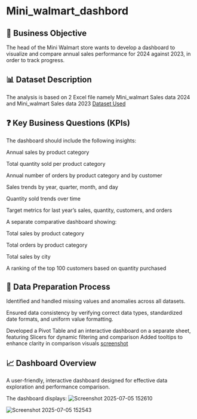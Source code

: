 # Mini_walmart_dashbord

## 📌 Business Objective
The head of the Mini Walmart store wants to develop a dashboard to visualize and compare annual sales performance for 2024 against 2023, in order to track progress.


## 📊 Dataset Description

The analysis is based on 2 Excel file namely Mini_walmart Sales data 2024 and Mini_walmart Sales data 2023
<a href="https://github.com/Adenote/Mini_walmart_dashbord/blob/main/Mini_walmart%20Sales%20data%202023.csv">Dataset Used</a>


## ❓ Key Business Questions (KPIs)

The dashboard should include the following insights:

Annual sales by product category

Total quantity sold per product category

Annual number of orders by product category and by customer

Sales trends by year, quarter, month, and day

Quantity sold trends over time

Target metrics for last year’s sales, quantity, customers, and orders

A separate comparative dashboard showing:

Total sales by product category

Total orders by product category

Total sales by city

A ranking of the top 100 customers based on quantity purchased


## 🧰 Data Preparation Process

Identified and handled missing values and anomalies across all datasets.

Ensured data consistency by verifying correct data types, standardized date formats, and uniform value formatting.

Developed a Pivot Table and an interactive dashboard on a separate sheet, featuring Slicers for dynamic filtering and comparison
Added tooltips to enhance clarity in comparison visuals
<a href="https://github.com/Adenote/Mini_walmart_dashbord/blob/main/Screenshot%202025-07-05%20152636.png">screenshot </a>

## 📈 Dashboard Overview
A user-friendly, interactive dashboard designed for effective data exploration and performance comparison.

The dashboard displays:
![Screenshot 2025-07-05 152610](https://github.com/user-attachments/assets/02c179b4-bda6-4fde-aaa5-192b205c0559)

![Screenshot 2025-07-05 152543](https://github.com/user-attachments/assets/76698c59-ff34-4c52-807a-931f1e593137)

